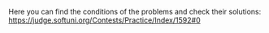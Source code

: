 Here you can find the conditions of the problems and check their solutions:
https://judge.softuni.org/Contests/Practice/Index/1592#0